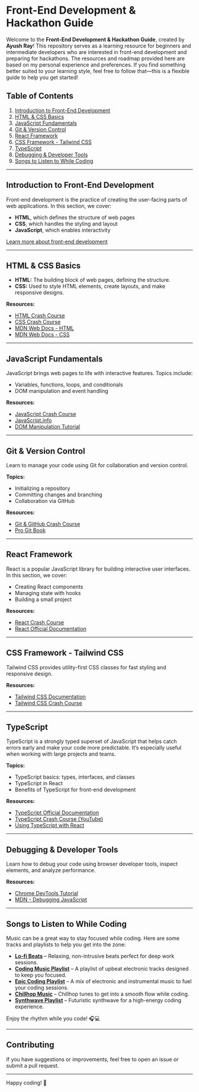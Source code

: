# Front-End Development & Hackathon Guide

Welcome to the **Front-End Development & Hackathon Guide**, created by **Ayush Ray**! This repository serves as a learning resource for beginners and intermediate developers who are interested in front-end development and preparing for hackathons. The resources and roadmap provided here are based on my personal experience and preferences. If you find something better suited to your learning style, feel free to follow that—this is a flexible guide to help you get started!

## Table of Contents

1. [Introduction to Front-End Development](#introduction-to-front-end-development)
2. [HTML & CSS Basics](#html--css-basics)
3. [JavaScript Fundamentals](#javascript-fundamentals)
4. [Git & Version Control](#git--version-control)
5. [React Framework](#react-framework)
6. [CSS Framework - Tailwind CSS](#css-framework---tailwind-css)
7. [TypeScript](#typescript)
8. [Debugging & Developer Tools](#debugging--developer-tools)
9. [Songs to Listen to While Coding](#songs-to-listen-to-while-coding)

---

## Introduction to Front-End Development

Front-end development is the practice of creating the user-facing parts of web applications. In this section, we cover:

- **HTML**, which defines the structure of web pages
- **CSS**, which handles the styling and layout
- **JavaScript**, which enables interactivity

[Learn more about front-end development](https://developer.mozilla.org/en-US/docs/Learn/Front-end_web_developer)

---

## HTML & CSS Basics

- **HTML:** The building block of web pages, defining the structure.
- **CSS:** Used to style HTML elements, create layouts, and make responsive designs.

**Resources:**

- [HTML Crash Course](https://youtu.be/HD13eq_Pmp8?si=TNwC_pVacDayLNse)
- [CSS Crash Course](https://youtu.be/wRNinF7YQqQ?si=bILCEga-ElaVOprG)
- [MDN Web Docs - HTML](https://developer.mozilla.org/en-US/docs/Web/HTML)
- [MDN Web Docs - CSS](https://developer.mozilla.org/en-US/docs/Web/CSS)

---

## JavaScript Fundamentals

JavaScript brings web pages to life with interactive features. Topics include:

- Variables, functions, loops, and conditionals
- DOM manipulation and event handling

**Resources:**

- [JavaScript Crash Course](https://youtu.be/Zi-Q0t4gMC8?si=j5pBdeSW6prsgXXn)
- [JavaScript.info](https://javascript.info/)
- [DOM Manipulation Tutorial](https://youtu.be/5fb2aPlgoys?si=3xWrmKc3Hmj6JrX2)

---

## Git & Version Control

Learn to manage your code using Git for collaboration and version control.

**Topics:**

- Initializing a repository
- Committing changes and branching
- Collaboration via GitHub

**Resources:**

- [Git & GitHub Crash Course](https://youtube.com/playlist?list=PLinedj3B30sAT6CotNj0iffhRV89SkNK9&si=FwYD_hRKWrDRuaTk)
- [Pro Git Book](https://git-scm.com/book/en/v2)

---

## React Framework

React is a popular JavaScript library for building interactive user interfaces. In this section, we cover:

- Creating React components
- Managing state with hooks
- Building a small project

**Resources:**

- [React Crash Course](https://youtu.be/CgkZ7MvWUAA?si=7E88tyYcpTYHMp1n)
- [React Official Documentation](https://reactjs.org/docs/getting-started.html)

---

## CSS Framework - Tailwind CSS

Tailwind CSS provides utility-first CSS classes for fast styling and responsive design.

**Resources:**

- [Tailwind CSS Documentation](https://tailwindcss.com/docs)
- [Tailwind CSS Crash Course](https://youtu.be/lCxcTsOHrjo?si=XkA6C8l7vtY1WUqb)

---

## TypeScript

TypeScript is a strongly typed superset of JavaScript that helps catch errors early and make your code more predictable. It’s especially useful when working with large projects and teams.

**Topics:**

- TypeScript basics: types, interfaces, and classes
- TypeScript in React
- Benefits of TypeScript for front-end development

**Resources:**

- [TypeScript Official Documentation](https://www.typescriptlang.org/docs/)
- [TypeScript Crash Course (YouTube)](https://youtu.be/30LWjhZzg50?si=Wo2WICTaINW7eCCb)
- [Using TypeScript with React](https://react-typescript-cheatsheet.netlify.app/)

---

## Debugging & Developer Tools

Learn how to debug your code using browser developer tools, inspect elements, and analyze performance.

**Resources:**

- [Chrome DevTools Tutorial](https://www.youtube.com/watch?v=wcFnnxfA70g)
- [MDN - Debugging JavaScript](https://developer.mozilla.org/en-US/docs/Learn/JavaScript/First_steps/Debugging)

---

## Songs to Listen to While Coding

Music can be a great way to stay focused while coding. Here are some tracks and playlists to help you get into the zone:

- **[Lo-fi Beats](https://www.youtube.com/watch?v=5qap5aO4i9A)** – Relaxing, non-intrusive beats perfect for deep work sessions.
- **[Coding Music Playlist](https://www.youtube.com/watch?v=JWgW3ogaV84)** – A playlist of upbeat electronic tracks designed to keep you focused.
- **[Epic Coding Playlist](https://www.youtube.com/watch?v=1SsdRD8bVQY)** – A mix of electronic and instrumental music to fuel your coding sessions.
- **[Chillhop Music](https://www.youtube.com/watch?v=7NOSDKb0HlU)** – Chillhop tunes to get into a smooth flow while coding.
- **[Synthwave Playlist](https://www.youtube.com/watch?v=EYW7-hNXZ1o)** – Futuristic synthwave for a high-energy coding experience.

Enjoy the rhythm while you code! 🎧💻

---

## Contributing

If you have suggestions or improvements, feel free to open an issue or submit a pull request.

---

Happy coding! 🎉
